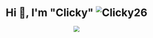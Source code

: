 <h1 align="center">Hi 👋, I'm "Clicky" <img src="https://komarev.com/ghpvc/?username=Clicky26" alt="Clicky26" /></h1>
<p align="center"><img align="center" src="https://github-readme-stats.vercel.app/api/top-langs/?username=Clickydude&layout=compact&theme=light"></p>
